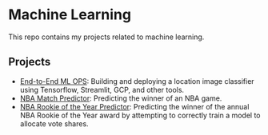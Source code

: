 # Machine Learning

This repo contains my projects related to machine learning.

## Projects

  - [End-to-End ML OPS](https://github.com/Elijah-Rodriguez/machine-learning/tree/main/ML%20OPS): Building and deploying a location image classifier using Tensorflow, Streamlit, GCP, and other tools.
  - [NBA Match Predictor](https://github.com/Elijah-Rodriguez/machine-learning/tree/main/NBA%20Match%20Predictor): Predicting the winner of an NBA game.
  - [NBA Rookie of the Year Predictor](https://github.com/Elijah-Rodriguez/machine-learning/tree/main/NBA%20Rookie%20of%20the%20Year%20Predictor): Predicting the winner of the annual NBA Rookie of the Year award by attempting to correctly train a model to allocate vote shares.
